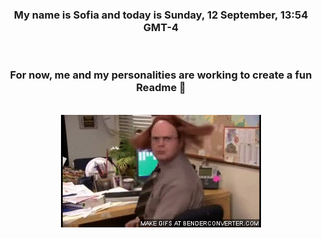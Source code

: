 


<div align="center">
<h3 >My name is Sofia and today is Sunday, 12 September, 13:54 GMT-4</h3><br>
<h3 >For now, me and my personalities are working to create a fun Readme 👋
</h3><br>
<img src='img/dwight.gif' alt='working...'/>
</div>

